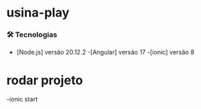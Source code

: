 # usina-play


### 🛠 Tecnologias
- [Node.js] versão 20.12.2
-[Angular] versão 17
-[ionic] versão 8

# rodar projeto

-ionic start

